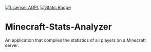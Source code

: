 [![License: AGPL](https://img.shields.io/badge/license-AGPL-green?style=for-the-badge)](https://github.com/XaromPL/Minecraft-Stats-Analyzer/blob/main/LICENSE)
[![Static Badge](https://img.shields.io/badge/telegram-blue?style=for-the-badge&logo=telegram&logoColor=white&logoSize=auto)](https://t.me/mrxarom)

# Minecraft-Stats-Analyzer
An application that compiles the statistics of all players on a Minecraft server.
